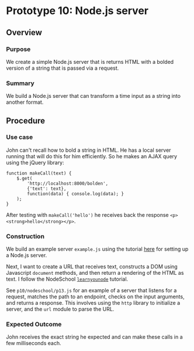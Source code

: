 # Prototype 10: Node.js server

## Overview

### Purpose

We create a simple Node.js server that is returns HTML with a bolded version of a string that is passed via a request.

### Summary

We build a Node.js server that can transform a time input as a string into another format.

## Procedure

### Use case

John can't recall how to bold a string in HTML.  He has a local server running that will do this for him efficiently.  So he makes an AJAX query using the jQuery library:

    function makeCall(text) {
        $.get(
            'http://localhost:8000/bolden', 
            {'text': text},
            function(data) { console.log(data); }
        );
    }

After testing with `makeCall('hello')` he receives back the response `<p><strong>hello</strong></p>`.

### Construction

We build an example server `example.js` using the tutorial [here](https://nodejs.org/) for setting up a Node.js server.

Next, I want to create a URL that receives text, constructs a DOM using Javascript `document` methods, and then return a rendering of the HTML as text.  I follow the NodeSchool [`learnyounode`](https://github.com/workshopper/learnyounode) tutorial.

See `p10/nodeschool/p13.js` for an example of a server that listens for a request, matches the path to an endpoint, checks on the input arguments, and returns a response.  This involves using the `http` library to initialize a server, and the `url` module to parse the URL.

### Expected Outcome

John receives the exact string he expected and can make these calls in a few milliseconds each.

